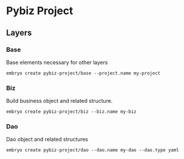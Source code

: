 # Pybiz Project

## Layers

### Base
Base elements necessary for other layers

`embryo create pybiz-project/base --project.name my-project`

### Biz
Build business object and related structure.

`embryo create pybiz-project/biz --biz.name my-biz`

### Dao
Dao object and related structures

`embryo create pybiz-project/dao --dao.name my-dao --dao.type yaml`
